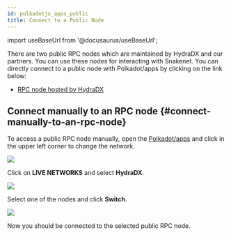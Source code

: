 ```yaml
---
id: polkadotjs_apps_public 
title: Connect to a Public Node
---
```


import useBaseUrl from '@docusaurus/useBaseUrl';

There are two public RPC nodes which are maintained by HydraDX and our partners. You can use these nodes for interacting with Snakenet. You can directly connect to a public node with Polkadot/apps by clicking on the link below:

* [RPC node hosted by HydraDX](https://polkadot.js.org/apps/?rpc=wss%253A%252F%252Frpc.hydradx.cloud#/explorer)


## Connect manually to an RPC node {#connect-manually-to-an-rpc-node}

To access a public RPC node manually, open the [Polkadot/apps](https://polkadot.js.org/apps/) and click in the upper left corner to change the network.

<div style={{textAlign: 'center'}}>
  <img src={useBaseUrl('/polkadotjs-apps/PolkadotJS-APPS-1.png')} />
</div>

Click on **LIVE NETWORKS** and select **HydraDX**.

<div style={{textAlign: 'center'}}>
  <img src={useBaseUrl('/polkadotjs-apps/public-1.png')} />
</div>

Select one of the nodes and click **Switch**.

<div style={{textAlign: 'center'}}>
  <img src={useBaseUrl('/polkadotjs-apps/public-2.png')} />
</div>

Now you should be connected to the selected public RPC node.
